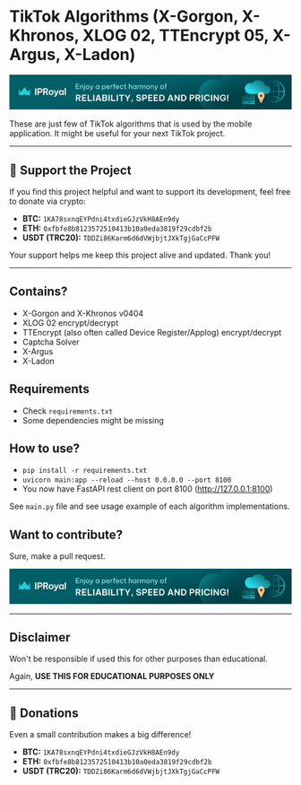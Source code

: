 # TikTok Algorithms (X-Gorgon, X-Khronos, XLOG 02, TTEncrypt 05, X-Argus, X-Ladon)

[![IPRoyal](assets/proxy.jpg)](https://iproyal.com/?r=ttproxy)

These are just few of TikTok algorithms that is used by the mobile application. It might be useful for your next TikTok project.

---

## 💖 Support the Project

If you find this project helpful and want to support its development, feel free to donate via crypto:

- **BTC:** `1KA78sxnqEYPdni4txdieGJzVkH8AEn9dy`
- **ETH:** `0xfbfe8b8123572510413b10a0eda3819f29cdbf2b`
- **USDT (TRC20):** `TDDZi86Karm6d6dVWjbjtJXkTgjGaCcPFW`


Your support helps me keep this project alive and updated. Thank you!

---

## Contains?
- X-Gorgon and X-Khronos v0404
- XLOG 02 encrypt/decrypt
- TTEncrypt (also often called Device Register/Applog) encrypt/decrypt
- Captcha Solver
- X-Argus
- X-Ladon

## Requirements
- Check `requirements.txt`
- Some dependencies might be missing

## How to use?
- `pip install -r requirements.txt`
- `uvicorn main:app --reload --host 0.0.0.0 --port 8100`
- You now have FastAPI rest client on port 8100 (http://127.0.0.1:8100)

See `main.py` file and see usage example of each algorithm implementations.

## Want to contribute?

Sure, make a pull request.

[![IPRoyal](assets/proxy.jpg)](https://iproyal.com/?r=ttproxy)

---

## Disclaimer

Won't be responsible if used this for other purposes than educational. 

Again, **USE THIS FOR EDUCATIONAL PURPOSES ONLY**

---

## 🙏 Donations

Even a small contribution makes a big difference!

- **BTC:** `1KA78sxnqEYPdni4txdieGJzVkH8AEn9dy`
- **ETH:** `0xfbfe8b8123572510413b10a0eda3819f29cdbf2b`
- **USDT (TRC20):** `TDDZi86Karm6d6dVWjbjtJXkTgjGaCcPFW`